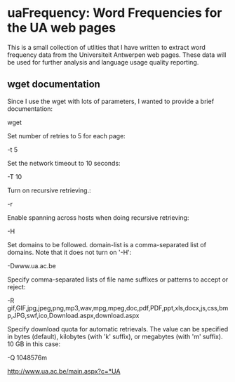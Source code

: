 # uaFrequency: Word Frequencies for the UA web pages

This is a small collection of utlities that I have written to extract word
frequency data from the Universiteit Antwerpen web pages. These data will
be used for further analysis and language usage quality reporting.

## wget documentation

Since I use the wget with lots of parameters, I wanted to provide a
brief documentation:

wget 

Set number of retries to 5 for each page:

-t 5  

Set the network timeout to 10 seconds:

-T 10 

Turn on recursive retrieving.:

-r   

Enable spanning across hosts when doing recursive retrieving:

-H 

Set domains to be followed. domain-list is a comma-separated list of domains. 
Note that it does not turn on '-H':

-Dwww.ua.ac.be  

Specify comma-separated lists of file name suffixes or patterns to
accept or reject:

-R gif,GIF,jpg,jpeg,png,mp3,wav,mpg,mpeg,doc,pdf,PDF,ppt,xls,docx,js,css,bmp,JPG,swf,ico,Download.aspx,download.aspx

Specify download quota for automatic retrievals. The value can be
specified in bytes (default), kilobytes (with 'k' suffix), or
megabytes (with 'm' suffix). 10 GB in this case:

-Q 1048576m

http://www.ua.ac.be/main.aspx?c=*UA  

